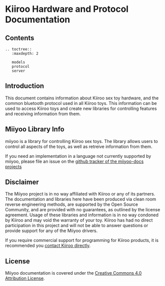 # Kiiroo Hardware and Protocol Documentation

## Contents

```eval_rst
.. toctree::
   :maxdepth: 2

   models
   protocol
   server
 ```

## Introduction

This document contains information about Kiiroo sex toy hardware, and
the common bluetooth protocol used in all Kiiroo toys. This
information can be used to access Kiiroo toys and create new
libraries for controlling features and receiving information from
them.

## Miiyoo Library Info

miiyoo is a library for controlling Kiiroo sex toys. The library
allows users to control all aspects of the toys, as well as retreive
information from them.

If you need an implementation in a language not currently supported by
miiyoo, please file an issue on the [github tracker of the
miiyoo-docs projects](http://github.com/metafetish/miiyoo-docs/issues)

## Disclaimer

The Miiyoo project is in no way affiliated with Kiiroo or any of its
partners. The documentation and libraries here have been produced via
clean room reverse engineering methods, are supported by the Open
Source Community, and are provided with no guarantees, as outlined by
the license agreement. Usage of these libraries and information is in
no way condoned by Kiiroo and may void the warranty of your toy.
Kiiroo has had no direct participation in this project and will not be
able to answer questions or provide support for any of the Miiyoo
drivers.

If you require commercial support for programming for Kiiroo products,
it is recommended
you [contact Kiiroo directly](https://www.kiiroo.com/contact/).

## License

Miiyoo documentation is covered under
the
[Creative Commons 4.0 Attribution License](https://creativecommons.org/licenses/by/4.0/).
